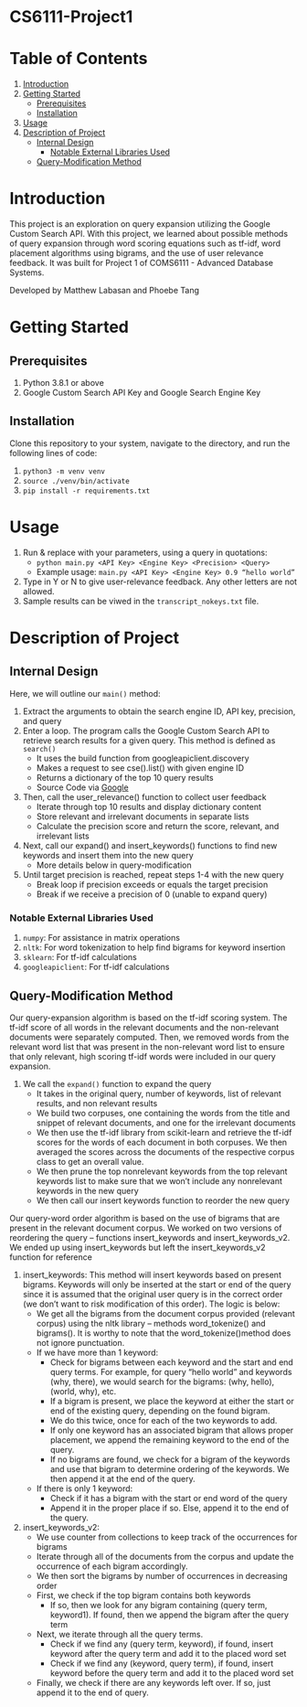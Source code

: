 # CS6111-Project1

# Table of Contents
1. [Introduction](#introduction)
2. [Getting Started](#getting-started)
    - [Prerequisites](#prerequisits)
    - [Installation](#installation)
3. [Usage](#usage)
4. [Description of Project](#description-of-project)
    - [Internal Design](#internal-design)
        - [Notable External Libraries Used](#notable-external-libraries-used)
    - [Query-Modification Method](#query-modification-method)

# Introduction
This project is an exploration on query expansion utilizing the Google Custom Search API. With this project, we learned about possible methods of query expansion through word scoring equations such as tf-idf, word placement algorithms using bigrams, and the use of user relevance feedback. It was built for Project 1 of COMS6111 - Advanced Database Systems.

Developed by Matthew Labasan and Phoebe Tang

# Getting Started
## Prerequisites
1. Python 3.8.1 or above
2. Google Custom Search API Key and Google Search Engine Key

## Installation
Clone this repository to your system, navigate to the directory, and run the following lines of code:
1. `python3 -m venv venv`
2. `source ./venv/bin/activate`
3. `pip install -r requirements.txt`

# Usage
1. Run & replace with your parameters, using a query in quotations: 
    - `python main.py <API Key> <Engine Key> <Precision> <Query>`
    - Example usage: `main.py <API Key> <Engine Key> 0.9 “hello world”`
2. Type in Y or N to give user-relevance feedback. Any other letters are not allowed.
3. Sample results can be viwed in the `transcript_nokeys.txt` file.

# Description of Project
## Internal Design
Here, we will outline our `main()` method:
1. Extract the arguments to obtain the search engine ID, API key, precision, and query
2. Enter a loop. The program calls the Google Custom Search API to retrieve search results for a given query. This method is defined as `search()`
    - It uses the build function from googleapiclient.discovery
    - Makes a request to see cse().list() with given engine ID
    - Returns a dictionary of the top 10 query results
    - Source Code via [Google](https://github.com/googleapis/google-api-python-client/blob/main/samples/customsearch/main.py)
3. Then, call the user_relevance() function to collect user feedback 
    - Iterate through top 10 results and display dictionary content
    - Store relevant and irrelevant documents in separate lists
    - Calculate the precision score and return the score, relevant, and irrelevant lists
4. Next, call our expand() and insert_keywords() functions to find new keywords and insert them into the new query
    - More details below in query-modification
5. Until target precision is reached, repeat steps 1-4 with the new query
    - Break loop if precision exceeds or equals the target precision
    - Break if we receive a precision of 0 (unable to expand query)

### Notable External Libraries Used
1. `numpy`: For assistance in matrix operations
2. `nltk`: For word tokenization to help find bigrams for keyword insertion
3. `sklearn`: For tf-idf calculations 
4. `googleapiclient`: For tf-idf calculations 

## Query-Modification Method
Our query-expansion algorithm is based on the tf-idf scoring system. The tf-idf score of all words in the relevant documents and the non-relevant documents were separately computed. Then, we removed words from the relevant word list that was present in the non-relevant word list to ensure that only relevant, high scoring tf-idf words were included in our query expansion. 
1. We call the `expand()` function to expand the query
    - It takes in the original query, number of keywords, list of relevant results, and non relevant results
    - We build two corpuses, one containing the words from the title and snippet of relevant documents, and one for the irrelevant documents
    - We then use the tf-idf library from scikit-learn and retrieve the tf-idf scores for the words of each document in both corpuses. We then averaged the scores across the documents of the respective corpus class to get an overall value. 
    - We then prune the top nonrelevant keywords from the top relevant keywords list to make sure that we won’t include any nonrelevant keywords in the new query
    - We then call our insert keywords function to reorder the new query

Our query-word order algorithm is based on the use of bigrams that are present in the relevant document corpus. We worked on two versions of reordering the query – functions insert_keywords and insert_keywords_v2. We ended up using insert_keywords but left the insert_keywords_v2 function for reference
1. insert_keywords:
    This method will insert keywords based on present bigrams. Keywords will only be inserted at the start or end of the query since it is assumed that the original user query is in the correct order (we don’t want to risk modification of this order). The logic is below:
    - We get all the bigrams from the document corpus provided (relevant corpus) using the nltk library – methods word_tokenize() and bigrams(). It is worthy to note that the word_tokenize()method does not ignore punctuation.
    - If we have more than 1 keyword:
        - Check for bigrams between each keyword and the start and end query terms. For example, for query “hello world” and keywords (why, there), we would search for the bigrams: (why, hello), (world, why), etc.
        - If a bigram is present, we place the keyword at either the start or end of the existing query, depending on the found bigram.
        - We do this twice, once for each of the two keywords to add.
        - If only one keyword has an associated bigram that allows proper placement, we append the remaining keyword to the end of the query.
        - If no bigrams are found, we check for a bigram of the keywords and use that bigram to determine ordering of the keywords. We then append it at the end of the query.
    - If there is only 1 keyword:
        - Check if it has a bigram with the start or end word of the query
        - Append it in the proper place if so. Else, append it to the end of the query.
2. insert_keywords_v2: 
    - We use counter from collections to keep track of the occurrences for bigrams
    - Iterate through all of the documents from the corpus and update the occurrence of each bigram accordingly.
    - We then sort the bigrams by number of occurrences in decreasing order
    - First, we check if the top bigram contains both keywords
        - If so, then we look for any bigram containing (query term, keyword1). If found, then we append the bigram after the query term
    - Next, we iterate through all the query terms.
        - Check if we find any (query term, keyword), if found, insert keyword after the query term and add it to the placed word set
        - Check if we find any (keyword, query term), if found, insert keyword before the query term and add it to the placed word set
    - Finally, we check if there are any keywords left over. If so, just append it to the end of query.

